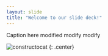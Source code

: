 ```yaml
---
layout: slide
title: "Welcome to our slide deck!"
---
```


Caption here modified
modify modify

![constructocat](https://octodex.github.com/images/constructocat2.jpg)
{: .center}
